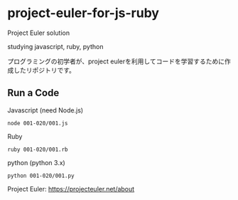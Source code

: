 # project-euler-for-js-ruby
Project Euler solution

studying javascript, ruby, python

プログラミングの初学者が、project eulerを利用してコードを学習するために作成したリポジトリです。

## Run a Code

<code-caption>Javascript (need Node.js)</code-caption>
```
node 001-020/001.js
```

<code-caption>Ruby</code-caption>
```
ruby 001-020/001.rb
```

<code-caption>python (python 3.x)</code-caption>
```
python 001-020/001.py
```


Project Euler: https://projecteuler.net/about
